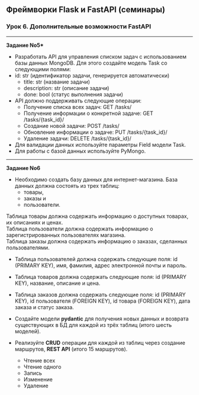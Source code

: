 ## Фреймворки Flask и FastAPI (семинары)
### Урок 6. Дополнительные возможности FastAPI
<hr>

__Задание No5*__
* Разработать API для управления списком задач с использованием базы  данных MongoDB. Для этого создайте модель Task со следующими полями:
* id: str (идентификатор задачи, генерируется автоматически)
  * title: str (название задачи)
  * description: str (описание задачи)
  * done: bool (статус выполнения задачи)
* API должно поддерживать следующие операции:
  * Получение списка всех задач: GET /tasks/
  * Получение информации о конкретной задаче: GET /tasks/{task_id}/
  * Создание новой задачи: POST /tasks/
  * Обновление информации о задаче: PUT /tasks/{task_id}/
  * Удаление задачи: DELETE /tasks/{task_id}/
* Для валидации данных используйте параметры Field модели Task.
* Для работы с базой данных используйте PyMongo.

<hr>

__Задание No6__
* Необходимо создать базу данных для интернет-магазина. База данных должна состоять из трех таблиц: 
  * товары, 
  * заказы и 
  * пользователи.
 
Таблица товары должна содержать информацию о доступных товарах, их описаниях и ценах.<br> 
Таблица пользователи должна содержать информацию о зарегистрированных пользователях магазина.<br> 
Таблица заказы должна содержать информацию о заказах, сделанных пользователями.
  * Таблица пользователей должна содержать следующие поля: id (PRIMARY KEY), имя, фамилия, адрес электронной почты и пароль.
  * Таблица товаров должна содержать следующие поля: id (PRIMARY KEY), название, описание и цена.
  * Таблица заказов должна содержать следующие поля: id (PRIMARY KEY), id пользователя (FOREIGN KEY), id товара (FOREIGN KEY), дата заказа и статус заказа.

* Создайте модели **pydantic** для получения новых данных и возврата существующих в БД для каждой из трёх таблиц (итого шесть моделей).
* Реализуйте **CRUD** операции для каждой из таблиц через создание маршрутов, **REST API** (итого 15 маршрутов).
  * Чтение всех
  * Чтение одного
  * Запись
  * Изменение
  * Удаление
